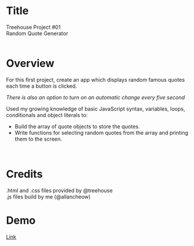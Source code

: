 
# Title
Treehouse Project #01  
	Random Quote Generator  
<br>

# Overview

For this first project, create an app which displays random famous quotes each time a button is clicked.

_There is also an option to turn on an automatic change every five second_

Used my growing knowledge of basic JavaScript syntax, variables, loops, conditionals and object literals to:
 - Build the array of quote objects to store the quotes.
 - Write functions for selecting random quotes from the array and printing them to the screen.  
<br>

# Credits
.html and .css files provided by @treehouse  
.js files build by me (@allancheow) 
<br>

# Demo
[Link](https://allancheow.github.io/Random-Quote-Generator/)
